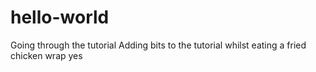 # hello-world
Going through the tutorial
Adding bits to the tutorial whilst eating a fried chicken wrap yes
